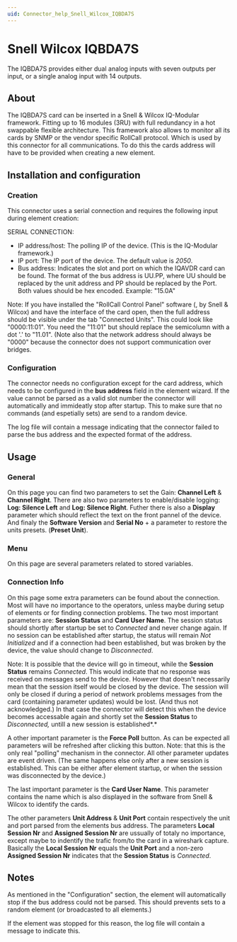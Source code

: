 ```yaml
---
uid: Connector_help_Snell_Wilcox_IQBDA7S
---
```


# Snell Wilcox IQBDA7S

The IQBDA7S provides either dual analog inputs with seven outputs per input, or a single analog input with 14 outputs.

## About

The IQBDA7S card can be inserted in a Snell & Wilcox IQ-Modular framework. Fitting up to 16 modules (3RU) with full redundancy in a hot swappable flexible architecture. This framework also allows to monitor all its cards by SNMP or the vendor specific RollCall protocol. Which is used by this connector for all communications. To do this the cards address will have to be provided when creating a new element.

## Installation and configuration

### Creation

This connector uses a serial connection and requires the following input during element creation:

SERIAL CONNECTION:

- IP address/host: The polling IP of the device. (This is the IQ-Modular framework.)
- IP port: The IP port of the device. The default value is *2050*.
- Bus address: Indicates the slot and port on which the IQAVDR card can be found.
  The format of the bus address is UU.PP, where UU should be replaced by the unit address and PP should be replaced by the Port.
  Both values should be hex encoded. Example: "15.0A"

Note:
If you have installed the "RollCall Control Panel" software (, by Snell & Wilcox) and have the interface of the card open, then the full address should be visible under the tab "Connected Units". This could look like "0000:11:01". You need the "11:01" but should replace the semicolumn with a dot '.' to "11.01". (Note also that the network address should always be "0000" because the connector does not support communication over bridges.

### Configuration

The connector needs no configuration except for the card address, which needs to be configured in the **bus address** field in the element wizard.
If the value cannot be parsed as a valid slot number the connector will automatically and immideatly stop after startup. This to make sure that no commands (and espetially sets) are send to a random device.

The log file will contain a message indicating that the connector failed to parse the bus address and the expected format of the address.

## Usage

### General

On this page you can find two parameters to set the Gain: **Channel Left** & **Channel Right**.
There are also two parameters to enable/disable logging: **Log: Silence Left** and **Log: Silence Right**.
Futher there is also a **Display** parameter which should reflect the text on the front pannel of the device.
And finaly the **Software Version** and **Serial No** + a parameter to restore the units presets. (**Preset Unit**).

### Menu

On this page are several parameters related to stored variables.

### Connection Info

On this page some extra parameters can be found about the connection. Most will have no importance to the operators, unless maybe during setup of elements or for finding connection problems.
The two most important parameters are: **Session Status** and **Card User Name**. The session status should shortly after startup be set to *Connected* and never change again. If no session can be established after startup, the status will remain *Not Initialized* and if a connection had been established, but was broken by the device, the value should change to *Disconnected*.

Note:
It is possible that the device will go in timeout, while the **Session Status** remains *Connected*. This would indicate that no response was received on messages send to the device. However that doesn't necessarily mean that the session itself would be closed by the device. The session will only be closed if during a period of network problems messages from the card (containing parameter updates) would be lost. (And thus not acknowledged.) In that case the connector will detect this when the device becomes accessable again and shortly set the **Session Status** to *Disconnected,* untill a new session is established*.*

A other important parameter is the **Force Poll** button.
As can be expected all parameters will be refreshed after clicking this button.
Note: that this is the only real "polling" mechanism in the connector. All other parameter updates are event driven.
(The same happens else only after a new session is established. This can be either after element startup, or when the session was disconnected by the device.)

The last important parameter is the **Card User Name**.
This parameter contains the name which is also displayed in the software from Snell & Wilcox to identify the cards.

The other parameters **Unit Address** & **Unit Port** contain respectively the unit and port parsed from the elements bus address.
The parameters **Local Session Nr** and **Assigned Session Nr** are ussually of totaly no importance, except maybe to indentify the trafic from/to the card in a wireshark capture. Basically the **Local Session Nr** equals the **Unit Port** and a non-zero **Assigned Session Nr** indicates that the **Session Status** is *Connected*.

## Notes

As mentioned in the "Configuration" section, the element will automatically stop if the bus address could not be parsed.
This should prevents sets to a random element (or broadcasted to all elements.)

If the element was stopped for this reason, the log file will contain a message to indicate this.
